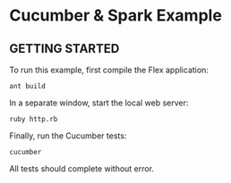 Cucumber & Spark Example
=============================================

## GETTING STARTED

To run this example, first compile the Flex application:

	ant build

In a separate window, start the local web server:

	ruby http.rb

Finally, run the Cucumber tests:

	cucumber

All tests should complete without error.